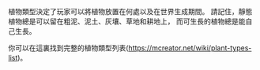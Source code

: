 植物類型決定了玩家可以將植物放置在何處以及在世界生成期間。
請記住，靜態植物總是可以留在粗泥、泥土、灰壤、草地和耕地上，
而可生長的植物總是能自己生長。

你可以在這裏找到完整的植物類型列表(https://mcreator.net/wiki/plant-types-list)。